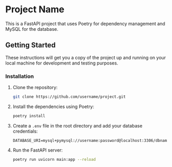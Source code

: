 # Project Name

This is a FastAPI project that uses Poetry for dependency management and MySQL for the database.

## Getting Started

These instructions will get you a copy of the project up and running on your local machine for development and testing purposes.

### Installation

1. Clone the repository:
    ```bash
    git clone https://github.com/username/project.git
    ```

2. Install the dependencies using Poetry:
    ```bash
    poetry install
    ```

3. Create a `.env` file in the root directory and add your database credentials:
    ```env
    DATABASE_URI=mysql+pymysql://username:password@localhost:3306/dbname
    ```

4. Run the FastAPI server:
    ```bash
    poetry run uvicorn main:app --reload
    ```